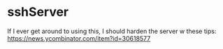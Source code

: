 # sshServer

If I ever get around to using this, I should harden the server w these tips:
https://news.ycombinator.com/item?id=30618577


